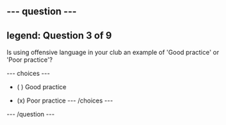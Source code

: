 --- question ---
---
legend: Question 3 of 9
---

Is using offensive language in your club an example of 'Good practice' or 'Poor practice'?

--- choices ---
- ( ) Good practice

- (x) Poor practice
--- /choices ---

--- /question ---
